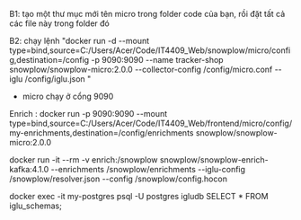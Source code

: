 B1: tạo một thư mục mới tên micro trong folder code của bạn, rồi đặt tất cả các file này trong folder đó

B2: chạy lệnh "docker run -d --mount type=bind,source=C:/Users/Acer/Code/IT4409_Web/snowplow/micro/config,destination=/config -p 9090:9090 --name tracker-shop snowplow/snowplow-micro:2.0.0 --collector-config /config/micro.conf --iglu /config/iglu.json "

- micro chạy ở cổng 9090

Enrich : docker run -p 9090:9090  --mount type=bind,source=C:/Users/Acer/Code/IT4409_Web/frontend/micro/config/my-enrichments,destination=/config/enrichments snowplow/snowplow-micro:2.0.0



docker run -it --rm -v enrich:/snowplow snowplow/snowplow-enrich-kafka:4.1.0 --enrichments /snowplow/enrichments --iglu-config /snowplow/resolver.json --config /snowplow/config.hocon


docker exec -it my-postgres psql -U postgres igludb
SELECT * FROM iglu_schemas;